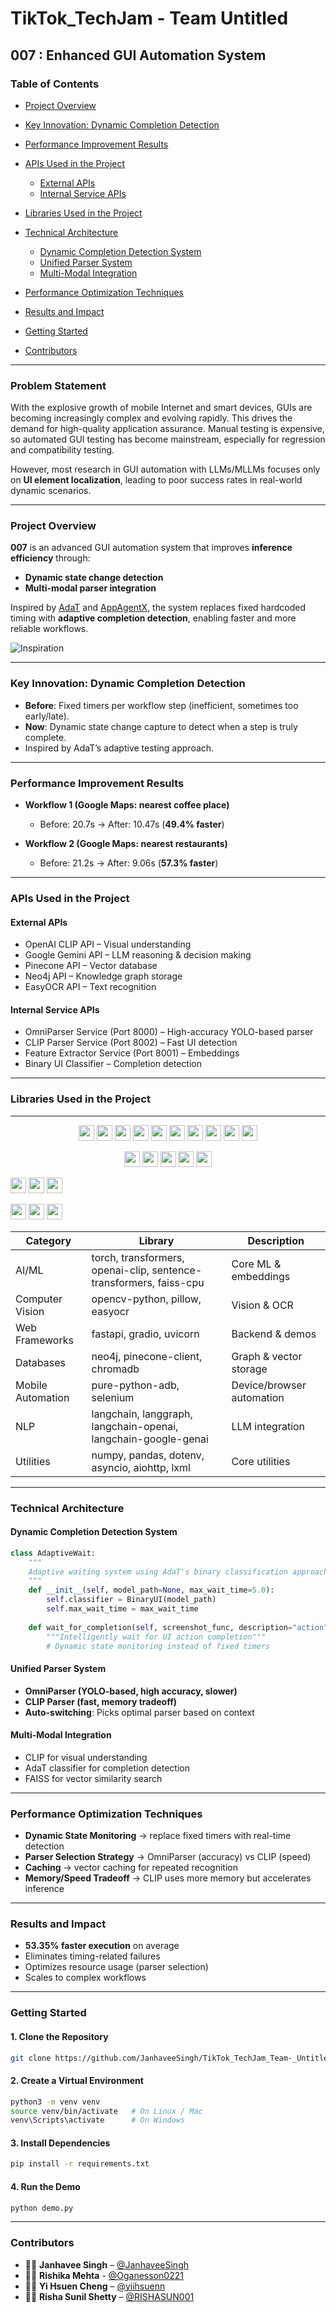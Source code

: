 # TikTok_TechJam - Team Untitled

## 007 : Enhanced GUI Automation System

### Table of Contents

* [Project Overview](#project-overview)
* [Key Innovation: Dynamic Completion Detection](#key-innovation-dynamic-completion-detection)
* [Performance Improvement Results](#performance-improvement-results)
* [APIs Used in the Project](#apis-used-in-the-project)

  * [External APIs](#external-apis)
  * [Internal Service APIs](#internal-service-apis)
* [Libraries Used in the Project](#libraries-used-in-the-project)
* [Technical Architecture](#technical-architecture)

  * [Dynamic Completion Detection System](#dynamic-completion-detection-system)
  * [Unified Parser System](#unified-parser-system)
  * [Multi-Modal Integration](#multi-modal-integration)
* [Performance Optimization Techniques](#performance-optimization-techniques)
* [Results and Impact](#results-and-impact)
* [Getting Started](#getting-started)
* [Contributors](#contributors)

---

### Problem Statement

With the explosive growth of mobile Internet and smart devices, GUIs are becoming increasingly complex and evolving rapidly. This drives the demand for high-quality application assurance. Manual testing is expensive, so automated GUI testing has become mainstream, especially for regression and compatibility testing.

However, most research in GUI automation with LLMs/MLLMs focuses only on **UI element localization**, leading to poor success rates in real-world dynamic scenarios.

---

### Project Overview

**007** is an advanced GUI automation system that improves **inference efficiency** through:

* **Dynamic state change detection**
* **Multi-modal parser integration**

Inspired by [AdaT](https://github.com/sidongfeng/AdaT/tree/main) and [AppAgentX](https://github.com/Westlake-AGI-Lab/AppAgentX), the system replaces fixed hardcoded timing with **adaptive completion detection**, enabling faster and more reliable workflows.

![Inspiration](assets/inspiration.png)

---

### Key Innovation: Dynamic Completion Detection

* **Before**: Fixed timers per workflow step (inefficient, sometimes too early/late).
* **Now**: Dynamic state change capture to detect when a step is truly complete.
* Inspired by AdaT’s adaptive testing approach.

---

### Performance Improvement Results

* **Workflow 1 (Google Maps: nearest coffee place)**

  * Before: 20.7s → After: 10.47s (**49.4% faster**)

* **Workflow 2 (Google Maps: nearest restaurants)**

  * Before: 21.2s → After: 9.06s (**57.3% faster**)


---

### APIs Used in the Project

#### External APIs

* OpenAI CLIP API – Visual understanding
* Google Gemini API – LLM reasoning & decision making
* Pinecone API – Vector database
* Neo4j API – Knowledge graph storage
* EasyOCR API – Text recognition

#### Internal Service APIs

* OmniParser Service (Port 8000) – High-accuracy YOLO-based parser
* CLIP Parser Service (Port 8002) – Fast UI detection
* Feature Extractor Service (Port 8001) – Embeddings
* Binary UI Classifier – Completion detection

---

### Libraries Used in the Project
---
<p align="center">
  <!-- AI/ML -->
  <img src="https://cdn.jsdelivr.net/gh/devicons/devicon/icons/pytorch/pytorch-original.svg" width="25"/>
  <img src="https://huggingface.co/front/assets/huggingface_logo-noborder.svg" width="25"/>
  <img src="https://avatars.githubusercontent.com/u/47238792?s=200&v=4" width="25"/>
  <img src="https://avatars.githubusercontent.com/u/72576348?s=200&v=4" width="25"/>
  <img src="https://avatars.githubusercontent.com/u/1728152?s=200&v=4" width="25"/> <!-- Faiss -->
  
  <!-- CV -->
  <img src="https://cdn.jsdelivr.net/gh/devicons/devicon/icons/opencv/opencv-original.svg" width="25"/>
  <img src="https://cdn.jsdelivr.net/gh/devicons/devicon/icons/python/python-original.svg" width="25"/>
  
  <!-- Web -->
  <img src="https://cdn.jsdelivr.net/gh/devicons/devicon/icons/fastapi/fastapi-original.svg" width="25"/>
  <img src="https://avatars.githubusercontent.com/u/73998423?s=200&v=4" width="25"/> <!-- Gradio -->
  <img src="https://cdn.jsdelivr.net/gh/devicons/devicon/icons/uvicorn/uvicorn-original.svg" width="25"/>
</p>

<p align="center">
  <!-- DB -->
  <img src="https://cdn.jsdelivr.net/gh/devicons/devicon/icons/neo4j/neo4j-original.svg" width="25"/>
  <img src="https://avatars.githubusercontent.com/u/75007559?s=200&v=4" width="25"/> <!-- Pinecone -->
  <img src="https://avatars.githubusercontent.com/u/123345178?s=200&v=4" width="25"/> <!-- ChromaDB -->
  
  <!-- Mobile -->
  <img src="https://cdn.jsdelivr.net/gh/devicons/devicon/icons/android/android-original.svg" width="25"/>
  <img src="https://cdn.jsdelivr.net/gh/devicons/devicon/icons/selenium/selenium-original.svg" width="25"/>
  
  <!-- NLP -->
  <img src="https://avatars.githubusercontent.com/u/126733545?s=200&v=4" width="25"/> <!-- LangChain -->
  <img src="https://avatars.githubusercontent.com/u/1342004?s=200&v=4" width="25"/> <!-- OpenAI -->
  <img src="https://avatars.githubusercontent.com/u/65625612?s=200&v=4" width="25"/> <!-- Google GenAI -->
  
  <!-- Utils -->
  <img src="https://cdn.jsdelivr.net/gh/devicons/devicon/icons/numpy/numpy-original.svg" width="25"/>
  <img src="https://cdn.jsdelivr.net/gh/devicons/devicon/icons/pandas/pandas-original.svg" width="25"/>
  <img src="https://cdn.jsdelivr.net/gh/devicons/devicon/icons/python/python-original.svg" width="25"/>
</p>


| Category          | Library                                                            | Description               |
| ----------------- | ------------------------------------------------------------------ | ------------------------- |
| AI/ML             | torch, transformers, openai-clip, sentence-transformers, faiss-cpu | Core ML & embeddings      |
| Computer Vision   | opencv-python, pillow, easyocr                                     | Vision & OCR              |
| Web Frameworks    | fastapi, gradio, uvicorn                                           | Backend & demos           |
| Databases         | neo4j, pinecone-client, chromadb                                   | Graph & vector storage    |
| Mobile Automation | pure-python-adb, selenium                                          | Device/browser automation |
| NLP               | langchain, langgraph, langchain-openai, langchain-google-genai     | LLM integration           |
| Utilities         | numpy, pandas, dotenv, asyncio, aiohttp, lxml                      | Core utilities            |


---

### Technical Architecture

#### Dynamic Completion Detection System

```python
class AdaptiveWait:
    """
    Adaptive waiting system using AdaT's binary classification approach
    """
    def __init__(self, model_path=None, max_wait_time=5.0):
        self.classifier = BinaryUI(model_path)
        self.max_wait_time = max_wait_time
    
    def wait_for_completion(self, screenshot_func, description="action"):
        """Intelligently wait for UI action completion"""
        # Dynamic state monitoring instead of fixed timers
```

#### Unified Parser System

* **OmniParser (YOLO-based, high accuracy, slower)**
* **CLIP Parser (fast, memory tradeoff)**
* **Auto-switching**: Picks optimal parser based on context

#### Multi-Modal Integration

* CLIP for visual understanding
* AdaT classifier for completion detection
* FAISS for vector similarity search

---

### Performance Optimization Techniques

* **Dynamic State Monitoring** → replace fixed timers with real-time detection
* **Parser Selection Strategy** → OmniParser (accuracy) vs CLIP (speed)
* **Caching** → vector caching for repeated recognition
* **Memory/Speed Tradeoff** → CLIP uses more memory but accelerates inference

---

### Results and Impact

* **53.35% faster execution** on average
* Eliminates timing-related failures
* Optimizes resource usage (parser selection)
* Scales to complex workflows

---

### Getting Started

#### 1. Clone the Repository

```bash
git clone https://github.com/JanhaveeSingh/TikTok_TechJam_Team-_Untitled.git
```

#### 2. Create a Virtual Environment

```bash
python3 -m venv venv
source venv/bin/activate   # On Linux / Mac
venv\Scripts\activate      # On Windows
```

#### 3. Install Dependencies

```bash
pip install -r requirements.txt
```

#### 4. Run the Demo

```bash
python demo.py
```

---

### Contributors

* 👩‍💻 **Janhavee Singh** – [@JanhaveeSingh](https://github.com/JanhaveeSingh)
* 👩‍💻 **Rishika Mehta** - [@Oganesson0221](https://github.com/Oganesson0221)
* 👩‍💻 **Yi Hsuen Cheng** – [@yiihsuenn](https://github.com/yiihsuenn)
* 👩‍💻 **Risha Sunil Shetty** – [@RISHASUN001](https://github.com/RISHASUN001)
  
